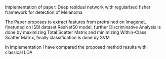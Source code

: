 Implementation of paper: Deep residual network with regularised fisher framework for detection of Melanoma

The Paper proposes to extract features from pretrained on Imagenet, finetuned on ISBI dataset ResNet50 model, 
further Discriminative Analysis is done by maximizing Total Scatter Matrix and minimizing Within-Class Scatter Matrix,
finally classification is done by SVM

In implementation I have compared the proposed method results with classical LDA
